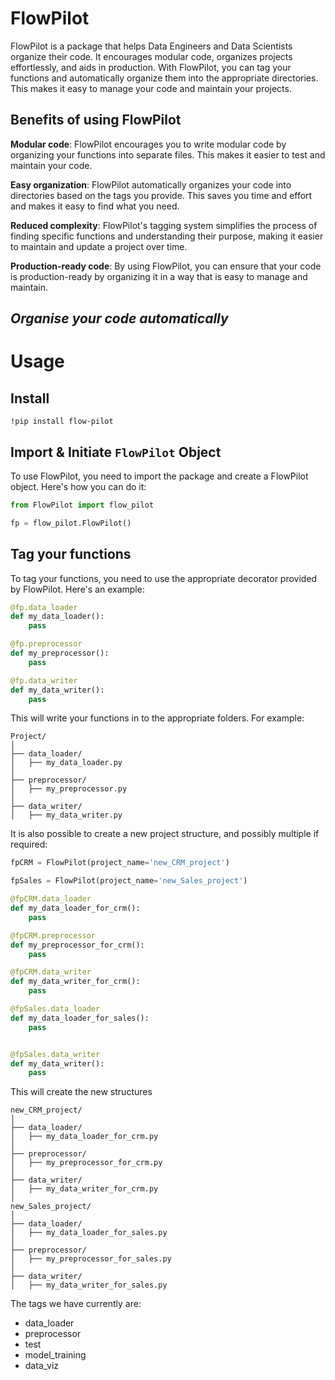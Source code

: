 # FlowPilot

FlowPilot is a package that helps Data Engineers and Data Scientists organize their code. It encourages modular code, organizes projects effortlessly, and aids in production. With FlowPilot, you can tag your functions and automatically organize them into the appropriate directories. This makes it easy to manage your code and maintain your projects.

## Benefits of using FlowPilot
**Modular code**: FlowPilot encourages you to write modular code by organizing your functions into separate files. This makes it easier to test and maintain your code.

**Easy organization**: FlowPilot automatically organizes your code into directories based on the tags you provide. This saves you time and effort and makes it easy to find what you need.

**Reduced complexity**: FlowPilot's tagging system simplifies the process of finding specific functions and understanding their purpose, making it easier to maintain and update a project over time.

**Production-ready code**: By using FlowPilot, you can ensure that your code is production-ready by organizing it in a way that is easy to manage and maintain.

## *Organise your code automatically*

# Usage

## Install

`!pip install flow-pilot`

## Import & Initiate `FlowPilot` Object

To use FlowPilot, you need to import the package and create a FlowPilot object. Here's how you can do it:

```python
from FlowPilot import flow_pilot

fp = flow_pilot.FlowPilot()

```

## Tag your functions

To tag your functions, you need to use the appropriate decorator provided by FlowPilot. Here's an example:


```python
@fp.data_loader
def my_data_loader():
    pass

@fp.preprocessor
def my_preprocessor():
    pass

@fp.data_writer
def my_data_writer():
    pass
```
    
This will write your functions in to the appropriate folders. For example:

```
Project/
│
├── data_loader/
│   ├── my_data_loader.py
│
├── preprocessor/
│   ├── my_preprocessor.py
│
├── data_writer/
│   ├── my_data_writer.py

```

It is also possible to create a new project structure, and possibly multiple if required:

```python
fpCRM = FlowPilot(project_name='new_CRM_project')

fpSales = FlowPilot(project_name='new_Sales_project')

@fpCRM.data_loader
def my_data_loader_for_crm():
    pass

@fpCRM.preprocessor
def my_preprocessor_for_crm():
    pass

@fpCRM.data_writer
def my_data_writer_for_crm():
    pass

@fpSales.data_loader
def my_data_loader_for_sales():
    pass


@fpSales.data_writer
def my_data_writer():
    pass

```
This will create the new structures

```
new_CRM_project/
│
├── data_loader/
│   ├── my_data_loader_for_crm.py
│
├── preprocessor/
│   ├── my_preprocessor_for_crm.py
│
├── data_writer/
│   ├── my_data_writer_for_crm.py
│
new_Sales_project/
│
├── data_loader/
│   ├── my_data_loader_for_sales.py
│
├── preprocessor/
│   ├── my_preprocessor_for_sales.py
│
├── data_writer/
│   ├── my_data_writer_for_sales.py

```

The tags we have currently are:
* data_loader
* preprocessor
* test
* model_training
* data_viz

